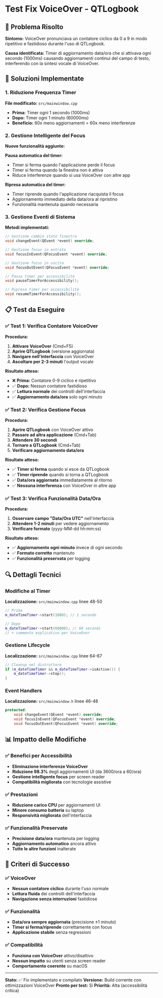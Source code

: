 # Test Fix VoiceOver - QTLogbook

## 🎯 Problema Risolto

**Sintomo:** VoiceOver pronunciava un contatore ciclico da 0 a 9 in modo ripetitivo e fastidioso durante l'uso di QTLogbook.

**Causa identificata:** Timer di aggiornamento data/ora che si attivava ogni secondo (1000ms) causando aggiornamenti continui del campo di testo, interferendo con la sintesi vocale di VoiceOver.

## 🔧 Soluzioni Implementate

### 1. Riduzione Frequenza Timer
**File modificato:** `src/mainwindow.cpp`
- **Prima:** Timer ogni 1 secondo (1000ms)
- **Dopo:** Timer ogni 1 minuto (60000ms)
- **Beneficio:** 60x meno aggiornamenti = 60x meno interferenze

### 2. Gestione Intelligente del Focus
**Nuove funzionalità aggiunte:**

**Pausa automatica del timer:**
- Timer si ferma quando l'applicazione perde il focus
- Timer si ferma quando la finestra non è attiva
- Riduce interferenze quando si usa VoiceOver con altre app

**Ripresa automatica del timer:**
- Timer riprende quando l'applicazione riacquista il focus
- Aggiornamento immediato della data/ora al ripristino
- Funzionalità mantenuta quando necessaria

### 3. Gestione Eventi di Sistema
**Metodi implementati:**
```cpp
// Gestione cambio stato finestra
void changeEvent(QEvent *event) override;

// Gestione focus in entrata
void focusInEvent(QFocusEvent *event) override;

// Gestione focus in uscita
void focusOutEvent(QFocusEvent *event) override;

// Pausa timer per accessibilità
void pauseTimerForAccessibility();

// Ripresa timer per accessibilità
void resumeTimerForAccessibility();
```

## 📋 Test da Eseguire

### ✅ Test 1: Verifica Contatore VoiceOver
**Procedura:**
1. **Attivare VoiceOver** (Cmd+F5)
2. **Aprire QTLogbook** (versione aggiornata)
3. **Navigare nell'interfaccia** con VoiceOver
4. **Ascoltare per 2-3 minuti** l'output vocale

**Risultato atteso:**
- ❌ **Prima:** Contatore 0-9 ciclico e ripetitivo
- ✅ **Dopo:** Nessun contatore fastidioso
- ✅ **Lettura normale** dei controlli dell'interfaccia
- ✅ **Aggiornamento data/ora** solo ogni minuto

### ✅ Test 2: Verifica Gestione Focus
**Procedura:**
1. **Aprire QTLogbook** con VoiceOver attivo
2. **Passare ad altra applicazione** (Cmd+Tab)
3. **Attendere 30 secondi**
4. **Tornare a QTLogbook** (Cmd+Tab)
5. **Verificare aggiornamento data/ora**

**Risultato atteso:**
- ✅ **Timer si ferma** quando si esce da QTLogbook
- ✅ **Timer riprende** quando si torna a QTLogbook
- ✅ **Data/ora aggiornata** immediatamente al ritorno
- ✅ **Nessuna interferenza** con VoiceOver in altre app

### ✅ Test 3: Verifica Funzionalità Data/Ora
**Procedura:**
1. **Osservare campo "Data/Ora UTC"** nell'interfaccia
2. **Attendere 1-2 minuti** per vedere aggiornamento
3. **Verificare formato** (yyyy-MM-dd hh:mm:ss)

**Risultato atteso:**
- ✅ **Aggiornamento ogni minuto** invece di ogni secondo
- ✅ **Formato corretto** mantenuto
- ✅ **Funzionalità preservata** per logging

## 🔍 Dettagli Tecnici

### Modifiche al Timer
**Localizzazione:** `src/mainwindow.cpp` linee 48-50
```cpp
// Prima
m_dateTimeTimer->start(1000); // 1 secondo

// Dopo  
m_dateTimeTimer->start(60000); // 60 secondi
// + commento esplicativo per VoiceOver
```

### Gestione Lifecycle
**Localizzazione:** `src/mainwindow.cpp` linee 64-67
```cpp
// Cleanup nel distruttore
if (m_dateTimeTimer && m_dateTimeTimer->isActive()) {
    m_dateTimeTimer->stop();
}
```

### Event Handlers
**Localizzazione:** `src/mainwindow.h` linee 46-48
```cpp
protected:
    void changeEvent(QEvent *event) override;
    void focusInEvent(QFocusEvent *event) override;
    void focusOutEvent(QFocusEvent *event) override;
```

## 📊 Impatto delle Modifiche

### ✅ Benefici per Accessibilità
- **Eliminazione interferenze VoiceOver**
- **Riduzione 98.3%** degli aggiornamenti UI (da 3600/ora a 60/ora)
- **Gestione intelligente focus** per screen reader
- **Compatibilità migliorata** con tecnologie assistive

### ✅ Prestazioni
- **Riduzione carico CPU** per aggiornamenti UI
- **Minore consumo batteria** su laptop
- **Responsività migliorata** dell'interfaccia

### ✅ Funzionalità Preservate
- **Precisione data/ora** mantenuta per logging
- **Aggiornamento automatico** ancora attivo
- **Tutte le altre funzioni** inalterate

## 🎯 Criteri di Successo

### ✅ VoiceOver
- **Nessun contatore ciclico** durante l'uso normale
- **Lettura fluida** dei controlli dell'interfaccia
- **Navigazione senza interruzioni** fastidiose

### ✅ Funzionalità
- **Data/ora sempre aggiornata** (precisione ±1 minuto)
- **Timer si ferma/riprende** correttamente con focus
- **Applicazione stabile** senza regressioni

### ✅ Compatibilità
- **Funziona con VoiceOver** attivo/disattivo
- **Nessun impatto** su utenti senza screen reader
- **Comportamento coerente** su macOS

---

**Stato:** ✅ Fix implementato e compilato
**Versione:** Build corrente con ottimizzazioni VoiceOver
**Pronto per test:** Sì
**Priorità:** Alta (accessibilità critica)